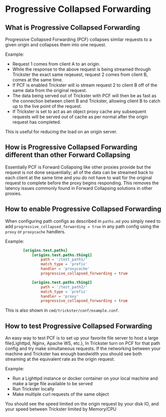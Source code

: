 # Progressive Collapsed Forwarding

## What is Progressive Collapsed Forwarding

Progressive Collapsed Forwarding (PCF) collapses similar requests to a given origin and collapses them into one request.

Example:

- Request 1 comes from client A to an origin.
- While the response to the above request is being streamed through Trickster the exact same reqeuest, request 2 comes from client B, comes at the same time.
- If PCF is enabled Trickster will io stream request 2 to client B off of the same data from the original request.
- The data being served out of Trickster with PCF will then be as fast as the connection between client B and Trickster, allowing client B to catch up to the live point of the request.
- If Trickster is set to act as an object proxy cache any subsequent requests will be served out of cache as per normal after the origin request has completed.

This is useful for reducing the load on an origin server.

## How is Progressive Collapsed Forwarding different than other Forward Collapsing

Essentially PCF is Forward Collapsing like other proxies provide but the request is not done sequentially; all of the data can be streamed back to each client at the same time and you do not have to wait for the original request to complete before the proxy begins responding. This removes the latency issues commonly found in Forward Collapsing solutions in other proxies.

## How to enable Progressive Collapsed Forwarding

When configuring path configs as described in `paths.md` you simply need to add `progressive_collapsed_forwarding = true` in any path config using the `proxy` or `proxycache` handlers.

Example:

```toml
        [origins.test.paths]
            [origins.test.paths.thing1]
                path = '/test_path1/'
                match_type = 'prefix'
                handler = 'proxycache'
                progressive_collapsed_forwarding = true

            [origins.test.paths.thing2]
                path = '/test_path2/'
                match_type = 'prefix'
                handler = 'proxy'
                progressive_collapsed_forwarding = true
```

This is also shown in `cmd/trickster/conf/example.conf`.

## How to test Progressive Collapsed Forwarding

An easy way to test PCF is to set up your favorite file server to host a large file(Lighttpd, Nginx, Apache WS, etc.), In Trickster turn on PCF for that path config and try make simultaneous requests.
If the networking between your machine and Trickster has enough bandwidth you should see both streaming at the equivalent rate as the origin request.

Example:

- Run a Lighttpd instance or docker container on your local machine and make a large file available to be served
- Run Trickster locally
- Make multiple curl requests of the same object

You should see the speed limited on the origin request by your disk IO, and your speed between Trickster limited by Memory/CPU
